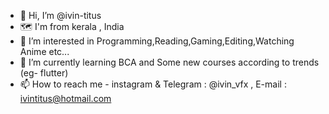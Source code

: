 - 👋 Hi, I’m @ivin-titus
- 🗺️ I'm from kerala , India
- 👀 I’m interested in Programming,Reading,Gaming,Editing,Watching Anime etc...
- 🌱 I’m currently learning BCA and Some new courses according to trends (eg- flutter)
- 📫 How to reach me - instagram & Telegram : @ivin_vfx , E-mail : ivintitus@hotmail.com
